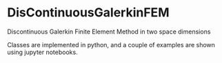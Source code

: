 # DisContinuousGalerkinFEM
Discontinuous Galerkin Finite Element Method in two space dimensions

Classes are implemented in python, and a couple of examples are shown using jupyter notebooks. 
